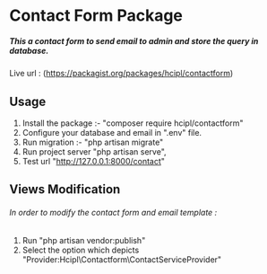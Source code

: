 # Contact Form Package

##### This a contact form to send email to admin and store the query in database.

Live url : (https://packagist.org/packages/hcipl/contactform)

## Usage

1. Install the package :- "composer require hcipl/contactform"
2. Configure your database and email in ".env" file.
3. Run migration :- "php artisan migrate"
4. Run project server "php artisan serve",
5. Test url "http://127.0.0.1:8000/contact"

## Views Modification
###### In order to modify the contact form and email template :
1. Run "php artisan vendor:publish"
2. Select the option which depicts "Provider:Hcipl\Contactform\ContactServiceProvider"